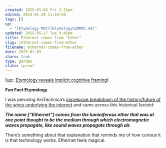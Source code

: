 ```yaml
---
created: 2025-01-03 Fri 2:15pm
edited: 2024-01-28 11:44:58
tags: []
up:
  - "[Etymology MOC](Etymology%20MOC.md)"
updated: 2025-05-27 Tue 9:45pm
title: Ethernet comes from "ether"
slug: /ethernet-comes-from-ether
filename: ethernet-comes-from-ether
date: 2025-01-03
share: true
type: garden
state: sprout
---
```


[up:: [Etymology reveals implicit cognitive framing](etymology-reveals-implicit-cognitive-framing)]

**Fun Fact Etymology.**

I was perusing ArsTechnica’s [impressive breakdown of the history/future of the wires underlying the internet](http://arstechnica.com/gadgets/news/2011/07/ethernet-how-does-it-work.ars) and came across this historical factoid:

_**The name [“Ethernet”] comes from the luminiferous ether that was at one point thought to be the medium through which electromagnetic waves propagate, like sound waves propagate through air.**_

There’s something about that explanation that reminds me of how curious it is that technology works. Ethernet feels magical.
